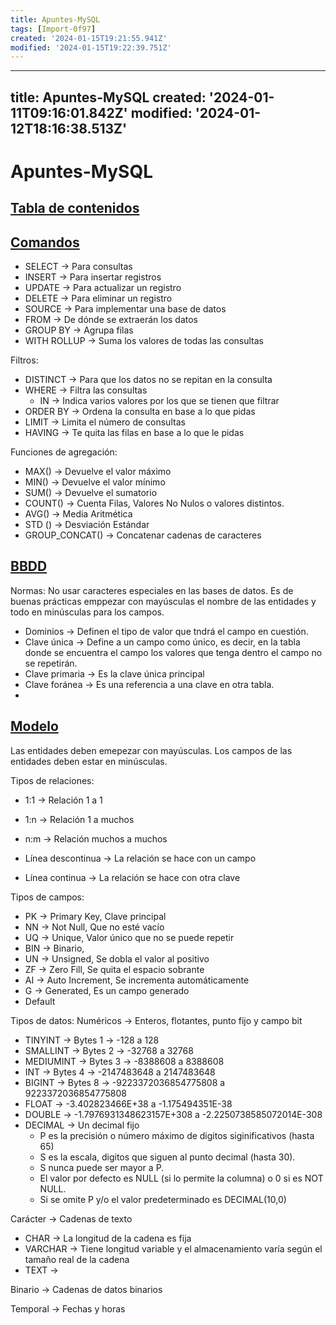 ```yaml
---
title: Apuntes-MySQL
tags: [Import-0f97]
created: '2024-01-15T19:21:55.941Z'
modified: '2024-01-15T19:22:39.751Z'
---
```


---
title: Apuntes-MySQL
created: '2024-01-11T09:16:01.842Z'
modified: '2024-01-12T18:16:38.513Z'
---

# Apuntes-MySQL

## [Tabla de contenidos](#tabla-de-contenidos)


## [Comandos](#comandos)
  - SELECT -> Para consultas
  - INSERT -> Para insertar registros
  - UPDATE -> Para actualizar un registro
  - DELETE -> Para eliminar un registro
  - SOURCE -> Para implementar una base de datos
  - FROM -> De dónde se extraerán los datos
  - GROUP BY -> Agrupa filas
  - WITH ROLLUP -> Suma los valores de todas las consultas

Filtros:
  - DISTINCT -> Para que los datos no se repitan en la consulta
  - WHERE -> Filtra las consultas
    - IN -> Indica varios valores por los que se tienen que filtrar
  - ORDER BY -> Ordena la consulta en base a lo que pidas
  - LIMIT -> Limita el número de consultas
  - HAVING -> Te quita las filas en base a lo que le pidas

Funciones de agregación:
  - MAX() → Devuelve el valor máximo
  - MIN() → Devuelve el valor mínimo
  - SUM() → Devuelve el sumatorio
  - COUNT() → Cuenta Filas, Valores No Nulos o valores distintos.
  - AVG() → Media Aritmética
  - STD () → Desviación Estándar
  - GROUP_CONCAT() → Concatenar cadenas de caracteres


## [BBDD](#bbdd)
Normas:
No usar caracteres especiales en las bases de datos.
Es de buenas prácticas emppezar con mayúsculas el nombre de las entidades y todo en minúsculas para los campos.

  - Dominios -> Definen el tipo de valor que tndrá el campo en cuestión.
  - Clave única -> Define a un campo como único, es decir, en la tabla donde se encuentra el campo los valores que tenga dentro el campo no se repetirán.
  - Clave primaria -> Es la clave única principal
  - Clave foránea -> Es una referencia a una clave en otra tabla.
  - 

## [Modelo](#modelo)
Las entidades deben emepezar con mayúsculas.
Los campos de las entidades deben estar en minúsculas.

Tipos de relaciones:
  - 1:1 -> Relación 1 a 1
  - 1:n -> Relación 1 a muchos
  - n:m -> Relación muchos a muchos

  - Línea descontinua -> La relación se hace con un campo
  - Línea continua -> La relación se hace con otra clave

Tipos de campos:
  - PK -> Primary Key, Clave principal
  - NN -> Not Null, Que no esté vacío
  - UQ -> Unique, Valor único que no se puede repetir
  - BIN -> Binario, 
  - UN -> Unsigned, Se dobla el valor al positivo
  - ZF -> Zero Fill, Se quita el espacio sobrante
  - AI -> Auto Increment, Se incrementa automáticamente
  - G -> Generated, Es un campo generado
  - Default

Tipos de datos:
Numéricos ->  Enteros, flotantes, punto fijo y campo bit
  - TINYINT -> Bytes 1 -> -128 a 128
  - SMALLINT -> Bytes 2 -> -32768 a 32768
  - MEDIUMINT -> Bytes 3 -> -8388608 a 8388608
  - INT -> Bytes 4 -> -2147483648 a 2147483648
  - BIGINT -> Bytes 8 -> -9223372036854775808 a 9223372036854775808
  - FLOAT -> -3.402823466E+38 a -1.175494351E-38
  - DOUBLE -> -1.7976931348623157E+308 a -2.2250738585072014E-308
  - DECIMAL -> Un decimal fijo
    - P es la precisión o número máximo de digitos siginificativos (hasta 65)
    - S es la escala, digitos que siguen al punto decimal (hasta 30).
    - S nunca puede ser mayor a P.
    - El valor por defecto es NULL (si lo permite la columna) o 0 si es NOT NULL.
    - Si se omite P y/o el valor predeterminado es DECIMAL(10,0)

Carácter -> Cadenas de texto
  - CHAR -> La longitud de la cadena es fija
  - VARCHAR -> Tiene longitud variable y el almacenamiento varía según el tamaño real de la cadena
  - TEXT -> 

Binario -> Cadenas de datos binarios


Temporal -> Fechas y horas
